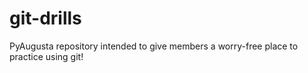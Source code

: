 # git-drills
PyAugusta repository intended to give members a worry-free place to practice using git!
